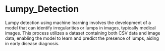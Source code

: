 # Lumpy_Detection
Lumpy detection using machine learning involves the development of a model that can identify irregularities or lumps in images, typically medical images. This process utilizes a dataset containing both CSV data and image data, enabling the model to learn and predict the presence of lumps, aiding in early disease diagnosis.

